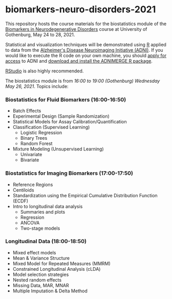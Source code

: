 # biomarkers-neuro-disorders-2021
This repository hosts the course materials for the biostatistics module of the [Biomarkers in Neurodegenerative Disorders](https://fubasdoc.gu.se/fubasextern/info?kurs=SN00030) course at University of Gothenburg, May 24 to 28, 2021.

Statistical and visualization techniques will be demonstrated using [R](https://www.r-project.org/) applied to data from the [Alzheimer's Disease Neuroimaging Initiative (ADNI)](http://adni.loni.usc.edu/). If you would like to execute the R code on your own machine, you should [apply for access](http://adni.loni.usc.edu/data-samples/access-data/) to ADNI and [download and install the ADNIMERGE R package](https://adni.loni.usc.edu/wp-content/uploads/2012/08/instruction-ADNIMERGE-packages.pdf).

[RStudio](https://rstudio.com/products/rstudio/) is also highly recommended.


The biostatistics module is from *16:00 to 19:00 (Gothenburg) Wednesday May 26, 2021*. Topics include:

### Biostatistics for Fluid Biomarkers (16:00-16:50)

- Batch Effects
- Experimental Design (Sample Randomization)
- Statistical Models for Assay Calibration/Quantification
- Classification (Supervised Learning)
  - Logistic Regression
  - Binary Trees
  - Random Forest
- Mixture Modeling (Unsupervised Learning)
  - Univariate
  - Bivariate

### Biostatistics for Imaging Biomarkers (17:00-17:50)

- Reference Regions
- Centiloids
- Standardization using the Empirical Cumulative Distribution Function (ECDF)
- Intro to longitudinal data analysis
  - Summaries and plots
  - Regression
  - ANCOVA
  - Two-stage models

### Longitudinal Data (18:00-18:50)

- Mixed effect models
- Mean & Variance Structure
- Mixed Model for Repeated Measures (MMRM)
- Constrained Longitudinal Analysis (cLDA)
- Model selection strategies
- Nested random effects
- Missing Data, MAR, MNAR
- Multiple Imputation & Delta Method
